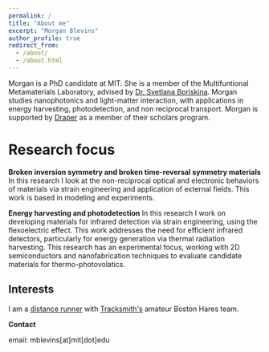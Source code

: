 ```yaml
---
permalink: /
title: "About me"
excerpt: "Morgan Blevins"
author_profile: true
redirect_from: 
  - /about/
  - /about.html
---
```


Morgan is a PhD candidate at MIT. She is a member of the Multifuntional Metamaterials Laboratory, advised by [Dr. Svetlana Boriskina](https://sboriskina.mit.edu/). Morgan studies nanophotonics and light-matter interaction, with applications in energy harvesting, photodetection, and non reciprocal transport. Morgan is supported by [Draper](https://www.draper.com/) as a member of their scholars program.

Research focus
======
**Broken inversion symmetry and broken time-reversal symmetry materials** In this research I look at the non-reciprocal optical and electronic behaviors of materials via strain engineering and application of external fields. This work is based in modeling and experiments.

**Energy harvesting and photodetection** In this research I work on developing materials for infrared detection via strain engineering, using the flexoelectric effect. This work addresses the need for efficient infrared detectors, particularly for energy generation via thermal radiation harvesting. This research has an experimental focus, working with 2D semiconductors and nanofabrication techniques to evaluate candidate materials for thermo-photovolatics. 

Interests
------
I am a [distance runner](https://www.strava.com/athletes/15721680) with [Tracksmith's](https://www.tracksmith.com/) amateur Boston Hares team.

**Contact**

email: mblevins[at]mit[dot]edu
